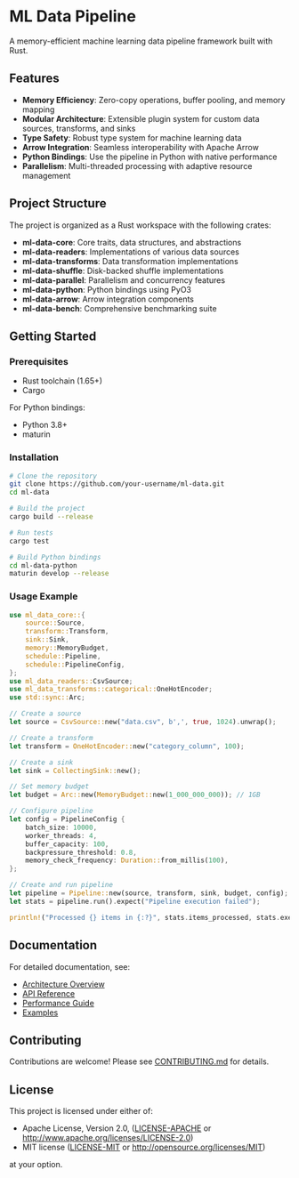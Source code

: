 # ML Data Pipeline

A memory-efficient machine learning data pipeline framework built with Rust.

## Features

- **Memory Efficiency**: Zero-copy operations, buffer pooling, and memory mapping
- **Modular Architecture**: Extensible plugin system for custom data sources, transforms, and sinks
- **Type Safety**: Robust type system for machine learning data
- **Arrow Integration**: Seamless interoperability with Apache Arrow
- **Python Bindings**: Use the pipeline in Python with native performance
- **Parallelism**: Multi-threaded processing with adaptive resource management

## Project Structure

The project is organized as a Rust workspace with the following crates:

- **ml-data-core**: Core traits, data structures, and abstractions
- **ml-data-readers**: Implementations of various data sources
- **ml-data-transforms**: Data transformation implementations
- **ml-data-shuffle**: Disk-backed shuffle implementations
- **ml-data-parallel**: Parallelism and concurrency features
- **ml-data-python**: Python bindings using PyO3
- **ml-data-arrow**: Arrow integration components
- **ml-data-bench**: Comprehensive benchmarking suite

## Getting Started

### Prerequisites

- Rust toolchain (1.65+)
- Cargo

For Python bindings:
- Python 3.8+
- maturin

### Installation

```bash
# Clone the repository
git clone https://github.com/your-username/ml-data.git
cd ml-data

# Build the project
cargo build --release

# Run tests
cargo test

# Build Python bindings
cd ml-data-python
maturin develop --release
```

### Usage Example

```rust
use ml_data_core::{
    source::Source,
    transform::Transform,
    sink::Sink,
    memory::MemoryBudget,
    schedule::Pipeline,
    schedule::PipelineConfig,
};
use ml_data_readers::CsvSource;
use ml_data_transforms::categorical::OneHotEncoder;
use std::sync::Arc;

// Create a source
let source = CsvSource::new("data.csv", b',', true, 1024).unwrap();

// Create a transform
let transform = OneHotEncoder::new("category_column", 100);

// Create a sink
let sink = CollectingSink::new();

// Set memory budget
let budget = Arc::new(MemoryBudget::new(1_000_000_000)); // 1GB

// Configure pipeline
let config = PipelineConfig {
    batch_size: 10000,
    worker_threads: 4,
    buffer_capacity: 100,
    backpressure_threshold: 0.8,
    memory_check_frequency: Duration::from_millis(100),
};

// Create and run pipeline
let pipeline = Pipeline::new(source, transform, sink, budget, config);
let stats = pipeline.run().expect("Pipeline execution failed");

println!("Processed {} items in {:?}", stats.items_processed, stats.execution_time);
```

## Documentation

For detailed documentation, see:

- [Architecture Overview](docs/ARCHITECTURE.md)
- [API Reference](docs/API.md)
- [Performance Guide](docs/PERFORMANCE.md)
- [Examples](examples/)

## Contributing

Contributions are welcome! Please see [CONTRIBUTING.md](CONTRIBUTING.md) for details.

## License

This project is licensed under either of:

- Apache License, Version 2.0, ([LICENSE-APACHE](LICENSE-APACHE) or http://www.apache.org/licenses/LICENSE-2.0)
- MIT license ([LICENSE-MIT](LICENSE-MIT) or http://opensource.org/licenses/MIT)

at your option.